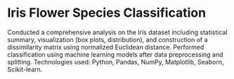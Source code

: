 # Iris Flower Species Classification
Conducted a comprehensive analysis on the Iris dataset including statistical summary, visualization (box plots, distribution), and construction of a dissimilarity matrix using normalized Euclidean distance.
Performed classification using machine learning models after data preprocessing and splitting.
Technologies used: Python, Pandas, NumPy, Matplotlib, Seaborn, Scikit-learn.

